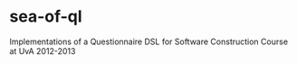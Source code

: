 sea-of-ql
=========

Implementations of a Questionnaire DSL for Software Construction Course at UvA 2012-2013